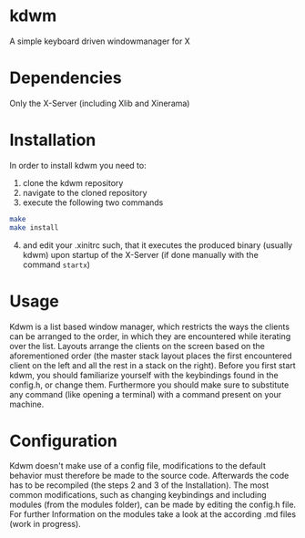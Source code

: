 # kdwm
A simple keyboard driven windowmanager for X

# Dependencies
Only the X-Server (including Xlib and Xinerama)

# Installation
In order to install kdwm you need to:
1. clone the kdwm repository
2. navigate to the cloned repository
3. execute the following two commands
```bash
make
make install
```
4. and edit your .xinitrc such, that it executes the produced binary (usually kdwm) upon startup of the X-Server (if done manually with the command `startx`)

# Usage
Kdwm is a list based window manager, which restricts the ways the clients can be arranged to the order, in which they are encountered while iterating over the list. Layouts arrange the clients on the screen based on the aforementioned order (the master stack layout places the first encountered client on the left and all the rest in a stack on the right). Before you first start kdwm, you should familiarize yourself with the keybindings found in the config.h, or change them. Furthermore you should make sure to substitute any command (like opening a terminal) with a command present on your machine.

# Configuration
Kdwm doesn't make use of a config file, modifications to the default behavior must therefore be made to the source code. Afterwards the code has to be recompiled (the steps 2 and 3 of the Installation). The most common modifications, such as changing keybindings and including modules (from the modules folder), can be made by editing the config.h file. For further Information on the modules take a look at the according .md files (work in progress).
